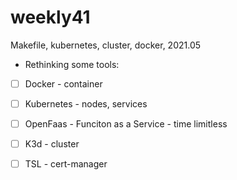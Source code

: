 # weekly41
Makefile, kubernetes, cluster, docker, 2021.05

- Rethinking some tools: 

- [ ] Docker - container
- [ ] Kubernetes - nodes, services
- [ ] OpenFaas - Funciton as a Service - time limitless 
- [ ] K3d - cluster
- [ ] TSL - cert-manager 




